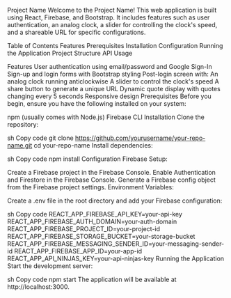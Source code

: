 Project Name
Welcome to the Project Name! This web application is built using React, Firebase, and Bootstrap. It includes features such as user authentication, an analog clock, a slider for controlling the clock's speed, and a shareable URL for specific configurations.

Table of Contents
Features
Prerequisites
Installation
Configuration
Running the Application
Project Structure
API Usage

Features
User authentication using email/password and Google Sign-In
Sign-up and login forms with Bootstrap styling
Post-login screen with:
An analog clock running anticlockwise
A slider to control the clock's speed
A share button to generate a unique URL
Dynamic quote display with quotes changing every 5 seconds
Responsive design
Prerequisites
Before you begin, ensure you have the following installed on your system:


npm (usually comes with Node.js)
Firebase CLI
Installation
Clone the repository:

sh
Copy code
git clone https://github.com/yourusername/your-repo-name.git
cd your-repo-name
Install dependencies:

sh
Copy code
npm install
Configuration
Firebase Setup:

Create a Firebase project in the Firebase Console.
Enable Authentication and Firestore in the Firebase Console.
Generate a Firebase config object from the Firebase project settings.
Environment Variables:

Create a .env file in the root directory and add your Firebase configuration:

sh
Copy code
REACT_APP_FIREBASE_API_KEY=your-api-key
REACT_APP_FIREBASE_AUTH_DOMAIN=your-auth-domain
REACT_APP_FIREBASE_PROJECT_ID=your-project-id
REACT_APP_FIREBASE_STORAGE_BUCKET=your-storage-bucket
REACT_APP_FIREBASE_MESSAGING_SENDER_ID=your-messaging-sender-id
REACT_APP_FIREBASE_APP_ID=your-app-id
REACT_APP_API_NINJAS_KEY=your-api-ninjas-key
Running the Application
Start the development server:

sh
Copy code
npm start
The application will be available at http://localhost:3000.



